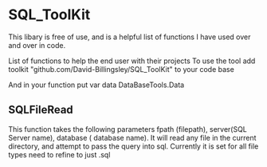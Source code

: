 # SQL_ToolKit

This libary is free of use, and is a helpful list of functions I have used over and over in code.

List of functions to help the end user with their projects
To use the tool add toolkit "github.com/David-Billingsley/SQL_ToolKit" to your code base

And in your function put var data DataBaseTools.Data

## SQLFileRead
  This function takes the following parameters fpath (filepath), server(SQL Server name), database ( database name).  It will read any file in the current directory, and attempt to pass the query into sql.  Currently it is set for all file types need to refine to just .sql

